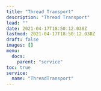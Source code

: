 ```yaml
---
title: "Thread Transport"
description: "Thread Transport"
lead: ""
date: 2021-04-17T18:50:12.038Z
lastmod: 2021-04-17T18:50:12.038Z
draft: false
images: []
menu:
  docs:
    parent: "service"
toc: true
service:
  name: "ThreadTransport"
---
```

